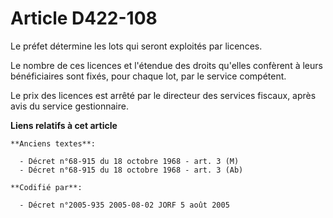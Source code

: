 # Article D422-108

Le préfet détermine les lots qui seront exploités par licences.

Le nombre de ces licences et l'étendue des droits qu'elles confèrent à leurs bénéficiaires sont fixés, pour chaque lot, par
le service compétent.

Le prix des licences est arrêté par le directeur des services fiscaux, après avis du service gestionnaire.

**Liens relatifs à cet article**

	**Anciens textes**:

	  - Décret n°68-915 du 18 octobre 1968 - art. 3 (M)
	  - Décret n°68-915 du 18 octobre 1968 - art. 3 (Ab)

	**Codifié par**:

	  - Décret n°2005-935 2005-08-02 JORF 5 août 2005
